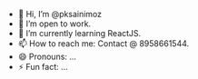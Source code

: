 - 👋 Hi, I’m @pksainimoz
- 👀 I’m open to work.
- 🌱 I’m currently learning ReactJS.
- 📫 How to reach me: Contact @ 8958661544.
- 😄 Pronouns: ...
- ⚡ Fun fact: ...

<!---
pksainimoz/pksainimoz is a ✨ special ✨ repository because its `README.md` (this file) appears on your GitHub profile.
You can click the Preview link to take a look at your changes.
--->
